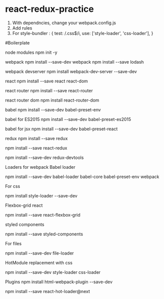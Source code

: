 # react-redux-practice

1) With dependncies, change your webpack.config.js
2) Add rules
3) For style-bundler :
            {
                test: /\.css$/i,
                use: ['style-loader', 'css-loader'],
            }

#Boilerplate

node modules
npm init -y

webpack
npm install --save-dev webpack
npm install --save lodash

webpack devserver
npm install webpack-dev-server --save-dev

react
npm install --save react react-dom

react router
npm install --save react-router

react router dom
npm install react-router-dom

babel
npm install --save-dev babel-preset-env

babel for ES2015
npm install --save-dev babel-preset-es2015

babel for jsx
npm install --save-dev babel-preset-react

redux
npm install --save redux

npm install --save react-redux

npm install --save-dev redux-devtools


Loaders for webpack
Babel loader

npm install --save-dev babel-loader babel-core babel-preset-env webpack

For css

npm install style-loader --save-dev

Flexbox-grid react

npm install --save react-flexbox-grid

styled components

npm install --save styled-components

For files

npm install --save-dev file-loader

HotModule replacement with css

npm install --save-dev style-loader css-loader


Plugins
npm install html-webpack-plugin --save-dev

npm install --save react-hot-loader@next

